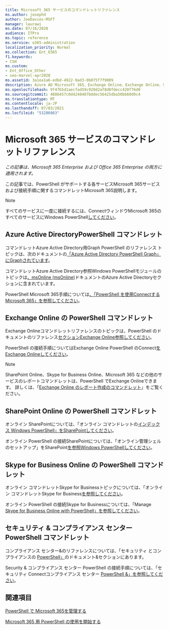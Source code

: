 ```yaml
---
title: Microsoft 365 サービスのコマンドレットリファレンス
ms.author: josephd
author: JoeDavies-MSFT
manager: laurawi
ms.date: 07/16/2020
audience: ITPro
ms.topic: reference
ms.service: o365-administration
localization_priority: Normal
ms.collection: Ent_O365
f1.keywords:
- CSH
ms.custom:
- Ent_Office_Other
- seo-marvel-apr2020
ms.assetid: 3a1ea1a6-edbd-4922-9ad3-0b075f7f9009
description: Azure AD Microsoft 365、Exchange Online、Exchange Online、SharePoint Online、Skype for Business Online、およびセキュリティ & コンプライアンスの PowerShell コマンドレットリファレンスを&します。
ms.openlocfilehash: 9f47b5d1aecfad59c920d2af8d8fdecc420f76d0
ms.sourcegitcommit: 4886457c0d4248407bddec56425dba50bb60d9c4
ms.translationtype: MT
ms.contentlocale: ja-JP
ms.lasthandoff: 07/03/2021
ms.locfileid: "53286863"
---
```

# <a name="cmdlet-references-for-microsoft-365-services"></a>Microsoft 365 サービスのコマンドレットリファレンス

*この記事は、Microsoft 365 Enterprise および Office 365 Enterprise の両方に適用されます。*

この記事では、PowerShell がサポートする各サービスMicrosoft 365サービスおよび接続手順に関するコマンドレットMicrosoft 365説明します。

> [!NOTE]
> すべてのサービスに一度に接続するには、ConnectウィンドウMicrosoft 365のすべてのサービスにWindows PowerShell[してください](connect-to-all-microsoft-365-services-in-a-single-windows-powershell-window.md)。

## <a name="azure-active-directory-powershell-cmdlets"></a>Azure Active DirectoryPowerShell コマンドレット

コマンドレットAzure Active Directory用Graph PowerShell のリファレンス トピックは、次のドキュメントの[「Azure Active Directory PowerShell Graph」にGraphされています](/powershell/azure/active-directory/install-adv2)。

コマンドレットAzure Active Directory参照Windows PowerShellモジュールのトピックは[、msOnline (msOnline)](/powershell/azure/active-directory/overview)ドキュメントのAzure Active Directoryセクションに含まれています。

PowerShell Microsoft 365手順については[、「PowerShell を使用ConnectするMicrosoft 365」を参照してください](connect-to-microsoft-365-powershell.md)。

## <a name="exchange-online-powershell-cmdlets"></a>Exchange Online の PowerShell コマンドレット

Exchange Onlineコマンドレットリファレンスのトピックは、PowerShell のドキュメントのリファレンス[セクションExchange Online参照してください](/powershell/exchange/exchange-online-powershell)。

PowerShell の接続手順についてはExchange Online PowerShell のConnect[をExchange Onlineしてください](/powershell/exchange/connect-to-exchange-online-powershell)。

> [!NOTE]
> SharePoint Online、Skype for Business Online、Microsoft 365 などの他のサービスのレポートコマンドレットは、PowerShell でExchange Onlineできます。 詳しくは、「[Exchange Online のレポート作成のコマンドレット](/powershell/exchange/exchange-online-powershell)」をご覧ください。

## <a name="sharepoint-online-powershell-cmdlets"></a>SharePoint Online の PowerShell コマンドレット

オンライン SharePointについては、「オンライン コマンドレットの[インデックス Windows PowerShell」をSharePointしてください](/powershell/module/sharepoint-online/)。

オンライン PowerShell の接続SharePointについては、「オンライン管理シェルのセットアップ」をSharePoint[を参照Windows PowerShellしてください](/powershell/sharepoint/sharepoint-online/connect-sharepoint-online)。

## <a name="skype-for-business-online-powershell-cmdlets"></a>Skype for Business Online の PowerShell コマンドレット

オンライン コマンドレットSkype for Businessトピックについては、「オンライン コマンドレットSkype for Business[を参照してください](/previous-versions//mt228132(v=technet.10))。

オンライン PowerShell の接続Skype for Businessについては、「Manage [Skype for Business Online with PowerShell」を参照してください](manage-skype-for-business-online-with-microsoft-365-powershell.md)。

## <a name="security--compliance-center-powershell-cmdlets"></a>セキュリティ & コンプライアンス センター PowerShell コマンドレット

コンプライアンス センター&のリファレンスについては、「セキュリティ とコンプライアンスの [PowerShell」](/powershell/exchange/scc-powershell)のドキュメント&セクションにあります。

Security & コンプライアンス センター PowerShell の接続手順については、「セキュリティ Connectコンプライアンス センター [PowerShell &」を参照してください](/powershell/exchange/connect-to-scc-powershell)。

## <a name="see-also"></a>関連項目

[PowerShell で Microsoft 365を管理する](manage-microsoft-365-with-microsoft-365-powershell.md)

[Microsoft 365 用 PowerShell の使用を開始する](getting-started-with-microsoft-365-powershell.md)